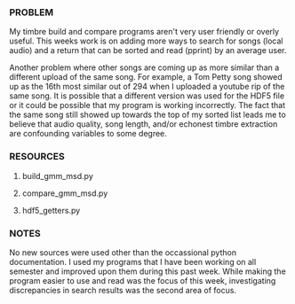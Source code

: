 ### PROBLEM

My timbre build and compare programs aren't very user friendly or overly useful. This weeks work is on adding more ways to search for songs (local audio) and a return that can be sorted and read (pprint) by an average user.

Another problem where other songs are coming up as more similar than a different upload of the same song. For example, a Tom Petty song showed up as the 16th most similar out of 294 when I uploaded a youtube rip of the same song. It is possible that a different version was used for the HDF5 file or it could be possible that my program is working incorrectly. The fact that the same song still showed up towards the top of my sorted list leads me to believe that audio quality, song length, and/or echonest timbre extraction are confounding variables to some degree.


### RESOURCES

1. build_gmm_msd.py

2. compare_gmm_msd.py

3. hdf5_getters.py


### NOTES

No new sources were used other than the occassional python documentation. I used my programs that I have been working on all semester and improved upon them during this past week. While making the program easier to use and read was the focus of this week, investigating discrepancies in search results was the second area of focus. 
